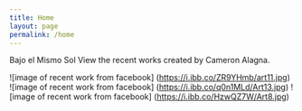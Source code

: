 ```yaml
---
title: Home
layout: page
permalink: /home
---
```

Bajo el Mismo Sol 
View the recent works created by Cameron Alagna. 

![image of recent work from facebook] (https://i.ibb.co/ZR9YHmb/art11.jpg)
![image of recent work from facebook] (https://i.ibb.co/q0n1MLd/Art13.jpg)
![image of recent work from facebook] (https://i.ibb.co/HzwQZ7W/Art8.jpg)
